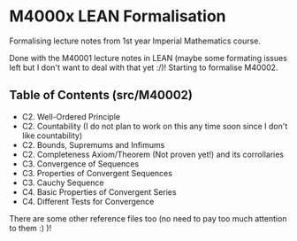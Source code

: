# M4000x LEAN Formalisation

Formalising lecture notes from 1st year Imperial Mathematics course.

Done with the M40001 lecture notes in LEAN (maybe some formating issues left but I don't want to deal with that yet :/)!
Starting to formalise M40002.

## Table of Contents (src/M40002)
* C2. Well-Ordered Principle 
* C2. Countability (I do not plan to work on this any time soon since I don't like countability)
* C2. Bounds, Supremums and Infimums
* C2. Completeness Axiom/Theorem (Not proven yet!) and its corrollaries
* C3. Convergence of Sequences
* C3. Properties of Convergent Sequences
* C3. Cauchy Sequence
* C4. Basic Properties of Convergent Series
* C4. Different Tests for Convergence 


There are some other reference files too (no need to pay too much attention to them :) )!
